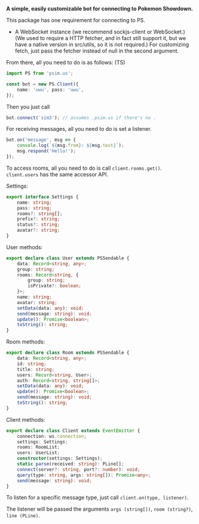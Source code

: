 **A simple, easily customizable bot for connecting to Pokemon Showdown.**

This package has one requirement for connecting to PS.
- A WebSocket instance (we recommend sockjs-client or WebSocket.)
(We used to require a HTTP fetcher, and in fact still support it, but we have a native version in src/utils, so it is not required.)
For customizing fetch, just pass the fetcher instead of null in the second argument.

From there, all you need to do is as follows:
(TS)
```ts
import PS from 'psim.us';

const bot = new PS.Client({
    name: 'uwu', pass: 'uwu',
});
```
Then you just call 
```ts
bot.connect('sim3'); // assumes .psim.us if there's no .
```

For receiving messages, all you need to do is set a listener.
```ts
bot.on('message', msg => {
    console.log(`${msg.from}: ${msg.test}`);
    msg.respond('Hello!');
});
```

To access rooms, all you need to do is call `client.rooms.get()`.
`client.users` has the same accessor API.

Settings:
```ts
export interface Settings {
    name: string;
    pass: string;
    rooms?: string[];
    prefix?: string;
    status?: string;
    avatar?: string;
}
```

User methods:

```ts
export declare class User extends PSSendable {
    data: Record<string, any>;
    group: string;
    rooms: Record<string, {
        group: string;
        isPrivate?: boolean;
    }>;
    name: string;
    avatar: string;
    setData(data: any): void;
    send(message: string): void;
    update(): Promise<boolean>;
    toString(): string;
}
```

Room methods:
```ts
export declare class Room extends PSSendable {
    data: Record<string, any>;
    id: string;
    title: string;
    users: Record<string, User>;
    auth: Record<string, string[]>;
    setData(data: any): void;
    update(): Promise<boolean>;
    send(message: string): void;
    toString(): string;
}
```

Client methods:
```ts
export declare class Client extends EventEmitter {
    connection: ws.connection;
    settings: Settings;
    rooms: RoomList;
    users: UserList;
    constructor(settings: Settings);
    static parse(received: string): PLine[];
    connect(server?: string, port?: number): void;
    query(type: string, args: string[]): Promise<any>;
    send(message: string): void;
}
```
To listen for a specific message type, just call `client.on(type, listener)`.

The listener will be passed the arguments `args (string[])`, `room (string?)`, `line (PLine)`.
